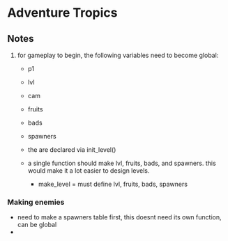 # Adventure Tropics

## Notes

1. for gameplay to begin, the following variables need to become global:
    - p1
    - lvl
    - cam
    - fruits
    - bads
    - spawners
    - the are declared via init_level()

    - a single function should make lvl, fruits, bads, and spawners. this would make it a lot easier to design levels.
        - make_level = must define lvl, fruits, bads, spawners

### Making enemies
- need to make a spawners table first, this doesnt need its own function, can be global
- 